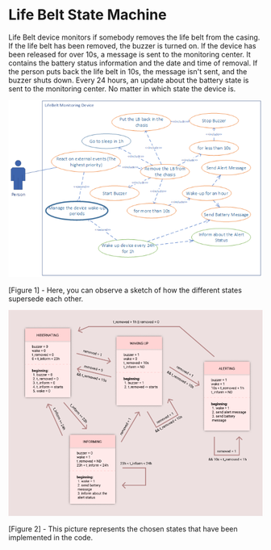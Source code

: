 # Life Belt State Machine

Life Belt device monitors if somebody removes the life belt from the casing. If the life belt has been removed, the buzzer is turned on. If the device has been released for over 10s, a message is sent to the monitoring center. It contains the battery status information and the date and time of removal. If the person puts back the life belt in 10s, the message isn't sent, and the buzzer shuts down. Every 24 hours, an update about the battery state is sent to the monitoring center. No matter in which state the device is.

![alt text](/Images/LifeBeltSketch.png)

[Figure 1] - Here, you can observe a sketch of how the different states supersede each other.

![alt text](/Images/StateDiagrams.png)

[Figure 2] - This picture represents the chosen states that have been implemented in the code.